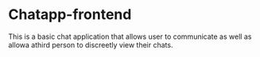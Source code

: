 # Chatapp-frontend
This is a basic chat application that allows user to communicate as well as allowa athird person to discreetly view their chats.
